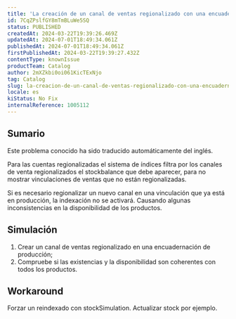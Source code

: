 ```yaml
---
title: 'La creación de un canal de ventas regionalizado con una encuadernación ya utilizada no actualiza el saldo de existencias del artículo.'
id: 7CqZPslfGY8mTmBLuWe5SQ
status: PUBLISHED
createdAt: 2024-03-22T19:39:26.469Z
updatedAt: 2024-07-01T18:49:34.061Z
publishedAt: 2024-07-01T18:49:34.061Z
firstPublishedAt: 2024-03-22T19:39:27.432Z
contentType: knownIssue
productTeam: Catalog
author: 2mXZkbi0oi061KicTExNjo
tag: Catalog
slug: la-creacion-de-un-canal-de-ventas-regionalizado-con-una-encuadernacion-ya-utilizada-no-actualiza-el-saldo-de-existencias-del-articulo
locale: es
kiStatus: No Fix
internalReference: 1005112
---
```


## Sumario

<div class="alert alert-info">
  <p>Este problema conocido ha sido traducido automáticamente del inglés.</p>
</div>


Para las cuentas regionalizadas el sistema de índices filtra por los canales de venta regionalizados el stockbalance que debe aparecer, para no mostrar vinculaciones de ventas que no están regionalizadas.

Si es necesario regionalizar un nuevo canal en una vinculación que ya está en producción, la indexación no se activará. Causando algunas inconsistencias en la disponibilidad de los productos.


##

## Simulación



1. Crear un canal de ventas regionalizado en una encuadernación de producción;
2. Compruebe si las existencias y la disponibilidad son coherentes con todos los productos.



## Workaround


Forzar un reindexado con stockSimulation. Actualizar stock por ejemplo.





